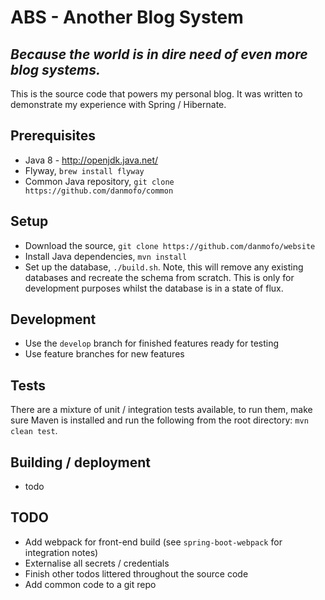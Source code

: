 # ABS - Another Blog System

## *Because the world is in dire need of even more blog systems.*

This is the source code that powers my personal blog. It was written to demonstrate my experience with Spring / Hibernate.

## Prerequisites
- Java 8 - http://openjdk.java.net/
- Flyway, `brew install flyway`
- Common Java repository, `git clone https://github.com/danmofo/common`

## Setup
- Download the source, `git clone https://github.com/danmofo/website`
- Install Java dependencies, `mvn install`
- Set up the database, `./build.sh`. Note, this will remove any existing databases and recreate the schema from scratch. This is only for development purposes whilst the database is in a state of flux.

## Development
- Use the `develop` branch for finished features ready for testing
- Use feature branches for new features

## Tests
There are a mixture of unit / integration tests available, to run them, make sure Maven is installed and run the following from the root directory: `mvn clean test`.

## Building / deployment
- todo

## TODO
- Add webpack for front-end build (see `spring-boot-webpack` for integration notes)
- Externalise all secrets / credentials
- Finish other todos littered throughout the source code
- Add common code to a git repo
